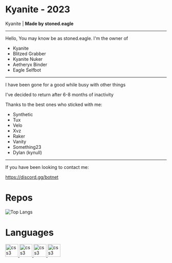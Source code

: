 
# Kyanite - 2023

Kyanite | **Made by stoned.eagle**

---


Hello, You may know be as stoned.eagle.
I'm the owner of 

- Kyanite
- Blitzed Grabber
- Kyanite Nuker
- Aetheryx Binder
- Eagle Selfbot

---

I have been gone for a good while busy with other things

I've decided to return after 6-8 months of inactivity

Thanks to the best ones who sticked with me:

- Synthetic
- Tux
- Velo
- Xvz
- Raker
- Vanity
- Something23
- Dylan (kynull)
---
If you have been looking to contact me:

https://discord.gg/botnet

# Repos

![Top Langs](https://github-readme-stats.vercel.app/api/top-langs/?username=Kyxnite&langs_count=8)


# Languages

<p align="left"> <a href="https://www.w3schools.com/css/" target="_blank" rel="noreferrer"> <img src="https://github.com/yurijserrano/Github-Profile-Readme-Logos/blob/master/programming%20languages/c%23.svg" alt="css3" width="40" height="40"/> </a>  <a href="https://www.w3schools.com/css/" target="_blank" rel="noreferrer"> <img src="https://raw.githubusercontent.com/yurijserrano/Github-Profile-Readme-Logos/042e36c55d4d757621dedc4f03108213fbb57ec4/programming%20languages/python.svg" alt="css3" width="40" height="40"/> </a>  <a href="https://www.w3schools.com/css/" target="_blank" rel="noreferrer"> <img src="https://raw.githubusercontent.com/yurijserrano/Github-Profile-Readme-Logos/042e36c55d4d757621dedc4f03108213fbb57ec4/programming%20languages/ruby.svg" alt="css3" width="40" height="40"/> </a>  <a href="https://www.w3schools.com/css/" target="_blank" rel="noreferrer"> <img src="https://raw.githubusercontent.com/yurijserrano/Github-Profile-Readme-Logos/042e36c55d4d757621dedc4f03108213fbb57ec4/programming%20languages/go.svg" alt="css3" width="40" height="40"/> </a>  
</p>
